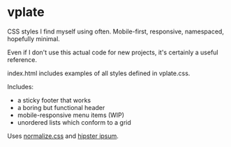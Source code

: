 # vplate
CSS styles I find myself using often. Mobile-first, responsive, namespaced, hopefully minimal.

Even if I don't use this actual code for new projects, it's certainly a useful reference.

index.html includes examples of all styles defined in vplate.css.

Includes:
- a sticky footer that works
- a boring but functional header
- mobile-responsive menu items (WIP)
- unordered lists which conform to a grid

Uses [normalize.css](http://necolas.github.io/normalize.css/) and [hipster ipsum](http://hipsum.co/).